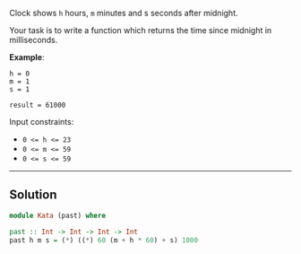 Clock shows `h` hours, `m` minutes and s seconds after midnight.

Your task is to write a function which returns the time since midnight in milliseconds.

**Example**:

```
h = 0
m = 1
s = 1

result = 61000
```

Input constraints:

- `0 <= h <= 23`
- `0 <= m <= 59`
- `0 <= s <= 59`

---

## Solution

```hs
module Kata (past) where

past :: Int -> Int -> Int -> Int
past h m s = (*) ((*) 60 (m + h * 60) + s) 1000
```

